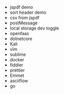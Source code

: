 - jspdf demo
- sort header demo
- csv from jspdf
- postMessage
- local storage dev toggle
- openfaas
- dotnetcore
- Kali
- vim
- sublime
- docker
- fiddler
- prettier
- Emmet
- asciiflow
- go
